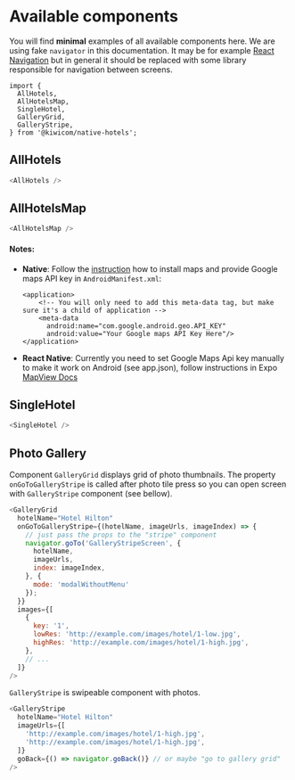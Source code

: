 # Available components

You will find **minimal** examples of all available components here. We are using fake `navigator` in this documentation. It may be for example [React Navigation](https://github.com/react-community/react-navigation) but in general it should be replaced with some library responsible for navigation between screens.

```
import {
  AllHotels,
  AllHotelsMap,
  SingleHotel,
  GalleryGrid,
  GalleryStripe,
} from '@kiwicom/native-hotels';
```

## AllHotels

```js
<AllHotels />
```

## AllHotelsMap

```js
<AllHotelsMap />
```

#### Notes: 

- **Native**: Follow the [instruction](https://github.com/react-community/react-native-maps/blob/master/docs/installation.md) how to install maps and provide Google maps API key in `AndroidManifest.xml`:
    ```
    <application>
        <!-- You will only need to add this meta-data tag, but make sure it's a child of application -->
        <meta-data
          android:name="com.google.android.geo.API_KEY"
          android:value="Your Google maps API Key Here"/>
    </application>
    ```
- **React Native**: Currently you need to set Google Maps Api key manually to make it work on Android (see app.json), follow instructions in Expo [MapView Docs](https://docs.expo.io/versions/latest/sdk/map-view.html#deploying-to-a-standalone-app-on-android)

## SingleHotel

```js
<SingleHotel />
```

## Photo Gallery

Component `GalleryGrid` displays grid of photo thumbnails. The property `onGoToGalleryStripe` is called after photo tile press so you can open screen with `GalleryStripe` component (see bellow).

```js
<GalleryGrid
  hotelName="Hotel Hilton"
  onGoToGalleryStripe={(hotelName, imageUrls, imageIndex) => {
    // just pass the props to the "stripe" component
    navigator.goTo('GalleryStripeScreen', {
      hotelName,
      imageUrls,
      index: imageIndex,
    }, {
      mode: 'modalWithoutMenu'
    });
  }}
  images={[
    {
      key: '1',
      lowRes: 'http://example.com/images/hotel/1-low.jpg',
      highRes: 'http://example.com/images/hotel/1-high.jpg',
    },
    // ...
  ]}
/>
```

`GalleryStripe` is swipeable component with photos.

```js
<GalleryStripe
  hotelName="Hotel Hilton"
  imageUrls={[
    'http://example.com/images/hotel/1-high.jpg',
    'http://example.com/images/hotel/1-high.jpg',
  ]}
  goBack={() => navigator.goBack()} // or maybe "go to gallery grid"
/>
```

